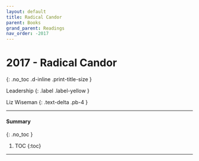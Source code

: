 ```yaml
---
layout: default
title: Radical Candor 
parent: Books
grand_parent: Readings
nav_order: -2017
---
```


# 2017 - Radical Candor
{: .no_toc .d-inline .print-title-size }

Leadership
{: .label .label-yellow }

Liz Wiseman
{: .text-delta .pb-4 }

---

#### Summary 
{: .no_toc }

1. TOC
{:toc}

---

##### 